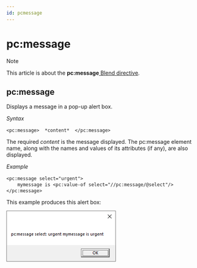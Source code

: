 ```yaml
---
id: pcmessage
---
```


# pc:message



> [!NOTE]
> This article is about the **pc:message**[ Blend directive](/docs/Repositories/Blend%20directives).

## **pc:message**

Displays a message in a pop-up alert box.

*Syntax*

```
<pc:message>  *content*  </pc:message>
```

The required *content* is the message displayed. The pc:message element name, along with the names and values of its attributes (if any), are also displayed.

*Example*

```language-xml
<pc:message select="urgent">
    mymessage is <pc:value-of select="//pc:message/@select"/>
</pc:message>
```

This example produces this alert box:

![](./assets/503c40f2-54d2-4cda-ac83-68c978525e7a.png)

 
